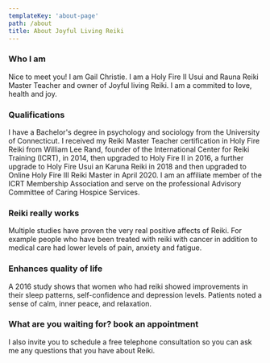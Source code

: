 ```yaml
---
templateKey: 'about-page'
path: /about
title: About Joyful Living Reiki
---
```

### Who I am
Nice to meet you! I am Gail Christie. I am a Holy Fire II Usui and Rauna Reiki Master Teacher and owner of Joyful living Reiki. I am a commited to love, health and joy.

### Qualifications
I have a Bachelor's degree in psychology and sociology from the University of Connecticut. I received my Reiki Master Teacher certification in Holy Fire Reiki from William Lee Rand, founder of the International Center for Reiki Training (ICRT), in 2014, then upgraded to Holy Fire II in 2016, a further upgrade to Holy Fire Usui an Karuna Reiki in 2018 and then upgraded to Online Holy Fire III Reiki Master in April 2020. I am an affiliate member of the ICRT Membership Association and serve on the professional Advisory Committee of Caring Hospice Services.

### Reiki really works
Multiple studies have proven the very real positive affects of Reiki. For example people who have been treated with reiki with cancer in addition to medical care had lower levels of pain, anxiety and fatigue. 

### Enhances quality of life
A 2016 study shows that women who had reiki showed improvements in their sleep patterns, self-confidence and depression levels. Patients noted a sense of calm, inner peace, and relaxation.

### What are you waiting for? book an appointment
I also invite you to schedule a free telephone consultation so you can ask me any questions that you have about Reiki.
